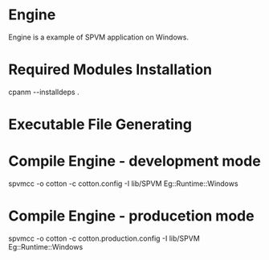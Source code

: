 # Engine

Engine is a example of SPVM application on Windows.

# Required Modules Installation

  cpanm --installdeps .

# Executable File Generating

  # Compile Engine - development mode
  spvmcc -o cotton -c cotton.config -I lib/SPVM Eg::Runtime::Windows

  # Compile Engine - producetion mode
  spvmcc -o cotton -c cotton.production.config -I lib/SPVM Eg::Runtime::Windows

